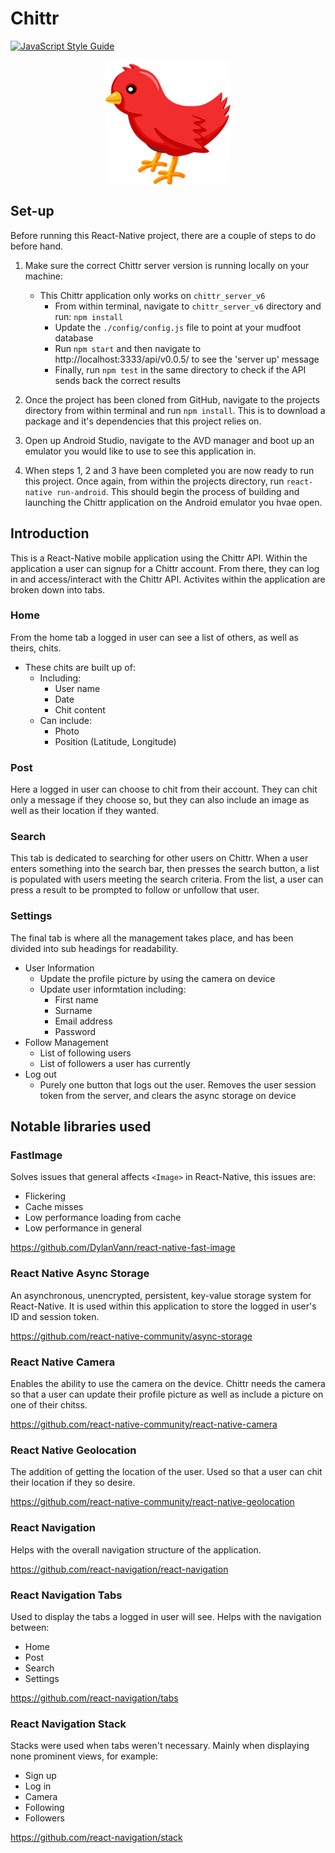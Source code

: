 # Chittr
[![JavaScript Style Guide](https://img.shields.io/badge/code_style-standard-brightgreen.svg)](https://standardjs.com)
<p align="center">
  <img src="images/app-icon.png " alt="Chittr application icon"
	  title="Chittr application icon" align="center" width="200" height="200" />
</p>

## Set-up
Before running this React-Native project, there are a couple of steps to do before hand.
1. Make sure the correct Chittr server version is running locally on your machine:
    - This Chittr application only works on `chittr_server_v6`
      - From within terminal, navigate to `chittr_server_v6` directory and run: `npm install`
      - Update the `./config/config.js` file to point at your mudfoot database
      - Run `npm start` and then navigate to http://localhost:3333/api/v0.0.5/ to see the 'server up' message
      - Finally, run `npm test` in the same directory to check if the API sends back the correct results

2. Once the project has been cloned from GitHub, navigate to the projects directory from within terminal and run `npm install`. This is to download a package and it's dependencies that this project relies on.

3. Open up Android Studio, navigate to the AVD manager and boot up an emulator you would like to use to see this application in.

4. When steps 1, 2 and 3 have been completed you are now ready to run this project. Once again, from within the projects directory, run `react-native run-android`. This should begin the process of building and launching the Chittr application on the Android emulator you hvae open.

## Introduction
This is a React-Native mobile application using the Chittr API. Within the application a user can signup for a Chittr account. From there, they can log in and access/interact with the Chittr API. Activites within the application are broken down into tabs.

### Home
From the home tab a logged in user can see a list of others, as well as theirs, chits.
- These chits are built up of:
  - Including:
    - User name
    - Date
    - Chit content
  - Can include:
    - Photo
    - Position (Latitude, Longitude)

### Post
Here a logged in user can choose to chit from their account. They can chit only a message if they choose so, but they can also include an image as well as their location if they wanted. 

### Search
This tab is dedicated to searching for other users on Chittr. When a user enters something into the search bar, then presses the search button, a list is populated with users meeting the search criteria. From the list, a user can press a result to be prompted to follow or unfollow that user.

### Settings
The final tab is where all the management takes place, and has been divided into sub headings for readability.
- User Information
  - Update the profile picture by using the camera on device
  - Update user informtation including:
    - First name
    - Surname
    - Email address
    - Password
- Follow Management
  - List of following users
  - List of followers a user has currently
- Log out
  - Purely one button that logs out the user. Removes the user session token from the server, and clears the async storage on device

## Notable libraries used

### FastImage
Solves issues that general affects `<Image>` in React-Native, this issues are:
- Flickering
- Cache misses
- Low performance loading from cache
- Low performance in general

https://github.com/DylanVann/react-native-fast-image

### React Native Async Storage
An asynchronous, unencrypted, persistent, key-value storage system for React-Native. It is used within this application to store the logged in user's ID and session token. 

https://github.com/react-native-community/async-storage

### React Native Camera
Enables the ability to use the camera on the device. Chittr needs the camera so that a user can update their profile picture as well as include a picture on one of their chitss.

https://github.com/react-native-community/react-native-camera

### React Native Geolocation
The addition of getting the location of the user. Used so that a user can chit their location if they so desire.

https://github.com/react-native-community/react-native-geolocation

### React Navigation
Helps with the overall navigation structure of the application.

https://github.com/react-navigation/react-navigation

### React Navigation Tabs
Used to display the tabs a logged in user will see. Helps with the navigation between: 
- Home
- Post
- Search
- Settings

https://github.com/react-navigation/tabs

### React Navigation Stack
Stacks were used when tabs weren't necessary. Mainly when displaying none prominent views, for example:
- Sign up
- Log in
- Camera
- Following
- Followers

https://github.com/react-navigation/stack
